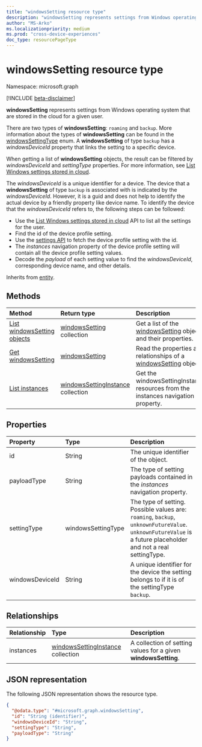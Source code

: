 ```yaml
---
title: "windowsSetting resource type"
description: "windowsSetting represents settings from Windows operating system."
author: "MS-Arko"
ms.localizationpriority: medium
ms.prod: "cross-device-experiences"
doc_type: resourcePageType
---
```


# windowsSetting resource type

Namespace: microsoft.graph

[!INCLUDE [beta-disclaimer](../../includes/beta-disclaimer.md)]

**windowsSetting** represents settings from Windows operating system that are stored in the cloud for a given user.

There are two types of **windowsSetting**: `roaming` and `backup`. More information about the types of **windowsSetting** can be found in the [windowsSettingType](enums.md) enum. A **windowsSetting** of type `backup` has a *windowsDeviceId* property that links the setting to a specific device.

When getting a list of **windowsSetting** objects, the result can be filtered by *windowsDeviceId* and *settingType* properties. For more information, see [List Windows settings stored in cloud](../api/usersettings-list-windows.md).

The *windowsDeviceId* is a unique identifier for a device. The device that a **windowsSetting** of type `backup` is associated with is indicated by the *windowsDeviceId*. However, it is a guid and does not help to identify the actual device by a friendly property like device name. To identify the device that the *windowsDeviceId* refers to, the following steps can be followed:

- Use the [List Windows settings stored in cloud](../api/usersettings-list-windows.md) API to list all the settings for the user.
- Find the id of the device profile setting.
- Use the [settings API](../api/windowssetting-get.md) to fetch the device profile setting with the id.
- The *instances* navigation property of the device profile setting will contain all the device profile setting values.
- Decode the *payload* of each setting value to find the *windowsDeviceId*, corresponding device name, and other details.

Inherits from [entity](../resources/entity.md).

## Methods
|Method|Return type|Description|
|:---|:---|:---|
|[List windowsSetting objects](../api/usersettings-list-windows.md)|[windowsSetting](../resources/windowssetting.md) collection|Get a list of the [windowsSetting](../resources/windowssetting.md) objects and their properties.|
|[Get windowsSetting](../api/windowssetting-get.md)|[windowsSetting](../resources/windowssetting.md)|Read the properties and relationships of a [windowsSetting](../resources/windowssetting.md) object.|
|[List instances](../api/windowssetting-list-instances.md)|[windowsSettingInstance](../resources/windowssettinginstance.md) collection|Get the windowsSettingInstance resources from the instances navigation property.|

## Properties
|Property|Type|Description|
|:---|:---|:---|
|id|String|The unique identifier of the object.|
|payloadType|String|The type of setting payloads contained in the *instances* navigation property.|
|settingType|windowsSettingType|The type of setting. Possible values are: `roaming`, `backup`, `unknownFutureValue`. `unknownFutureValue` is a future placeholder and not a real settingType.|
|windowsDeviceId|String|A unique identifier for the device the setting belongs to if it is of the settingType `backup`.|

## Relationships
|Relationship|Type|Description|
|:---|:---|:---|
|instances|[windowsSettingInstance](../resources/windowssettinginstance.md) collection|A collection of setting values for a given **windowsSetting**.|

## JSON representation
The following JSON representation shows the resource type.
<!-- {
  "blockType": "resource",
  "keyProperty": "id",
  "@odata.type": "microsoft.graph.windowsSetting",
  "baseType": "microsoft.graph.entity",
  "openType": false
}
-->
``` json
{
  "@odata.type": "#microsoft.graph.windowsSetting",
  "id": "String (identifier)",
  "windowsDeviceId": "String",
  "settingType": "String",
  "payloadType": "String"
}
```


